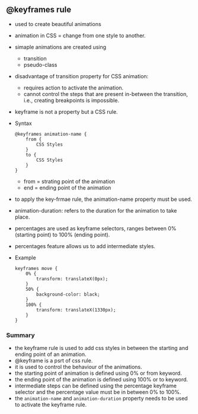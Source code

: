 ## @keyframes rule
* used to create beautiful animations
* animation in CSS = change from one style to another.
* simaple animations are created using
	* transition
	* pseudo-class
* disadvantage of transition property for CSS animation:
	* requires action to activate the animation.
	* cannot control the steps that are present in-between the transition, i.e., creating breakpoints is impossible.
* keyframe is not a property but a CSS rule.
* Syntax
	```
	@keyframes animation-name {
		from {
			CSS Styles
		}
		to {
			CSS Styles
		}
	}
	```
	* from = strating point of the animation
	* end = ending point of the animation
* to apply the key-frmae rule, the animation-name property must be used.
* animation-duration: refers to the duration for the animation to take place.

* percentages are used as keyframe selectors, ranges between 0%(starting point) to 100% (ending point).
* percentages feature allows us to add intermediate styles.
* Example
	```
	keyframes move {
		0% {
			transform: translateX(0px);
		}
		50% {
			background-color: black;
		}
		100% {
			transform: translateX(1330px);
		}
	}
	```

### Summary
* the keyframe rule is used to add css styles in between the starting and ending point of an animation.
* @keyframe is a psrt of css rule.
* it is used to control the behaviour of the animations.
* the starting point of animation is defined using 0% or from keyword.
* the ending point of the animation is defined using 100% or to keyword.
* intermediate steps can be defined using the percentage keyframe selector and the percentage value must be in between 0% to 100%.
* the `animation-name` and `animation-duration` property needs to be used to activate the keyframe rule.
